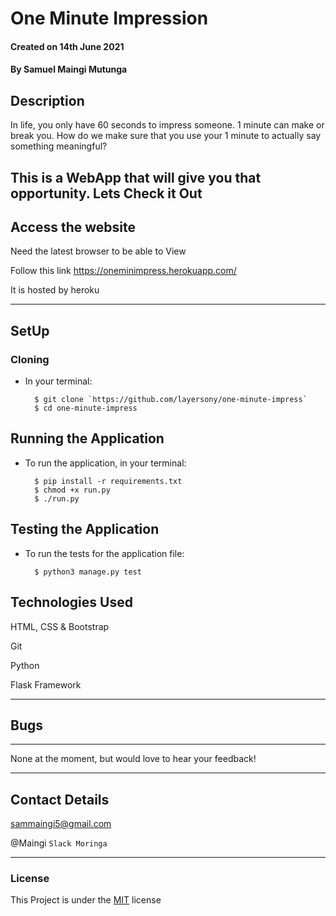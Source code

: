# One Minute Impression

#### Created on 14th June 2021
#### By Samuel Maingi Mutunga

## Description 

In life, you only have 60 seconds to impress someone. 1 minute can make or break you. How do we make sure that you use your 1 minute to actually say something meaningful? 

This is a WebApp that will give you that opportunity. Lets Check it Out
---

## Access the website
Need the latest browser to be able to View

Follow this link https://oneminimpress.herokuapp.com/

It is hosted by heroku

---

## SetUp
### Cloning

* In your terminal:
        
        $ git clone `https://github.com/layersony/one-minute-impress`
        $ cd one-minute-impress

## Running the Application

* To run the application, in your terminal:

        $ pip install -r requirements.txt
        $ chmod +x run.py
        $ ./run.py
        
## Testing the Application

* To run the tests for the application file:

        $ python3 manage.py test
        
## Technologies Used
HTML, CSS & Bootstrap

Git

Python

Flask Framework

---

## Bugs
---
None at the moment, but would love to hear your feedback!

---

## Contact Details
sammaingi5@gmail.com

@Maingi `Slack Moringa`

---

### License
This Project is under the [MIT](LICENSE) license